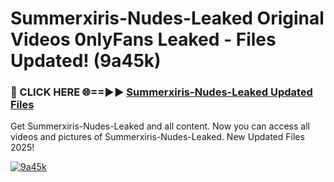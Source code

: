 # Summerxiris-Nudes-Leaked Original Videos 0nlyFans Leaked - Files Updated! (9a45k)

<h3>🔴 CLICK HERE 🌐==►► <a href="https://tinyurl.com/4mcuefdz" rel="nofollow">Summerxiris-Nudes-Leaked Updated Files</a></h3>

Get Summerxiris-Nudes-Leaked and all content. Now you can access all videos and pictures of Summerxiris-Nudes-Leaked. New Updated Files 2025!

[![9a45k](https://i.imgur.com/StAQSOY.gif)](https://tinyurl.com/4mcuefdz)
